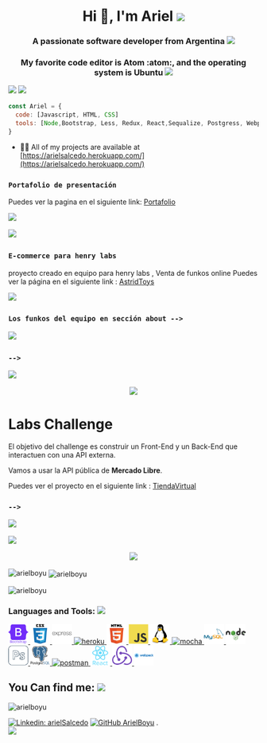 <h1 align="center">Hi 👋, I'm Ariel <img src=https://media1.giphy.com/media/7YDd9Vswmk7MZrYVyi/giphy.webp?cid=ecf05e47mg7oiybxlkoh3spfhvomj7rwhd9qo7j1fd0aq8vg&rid=giphy.webp width="50">  </h1>
<h3  align="center">A passionate software developer from Argentina <img src=https://media2.giphy.com/media/cnQkpQGOJzIoyLuHag/200w.webp?cid=ecf05e477cwulm6v7cmk9prkl27aq7i6jq8mz77ffbdh333s&rid=200w.webp width="50"> </h3>
<h3  align="center">
My favorite code editor is Atom   :atom:,  and the operating system is Ubuntu <img src=https://i.pinimg.com/originals/21/bb/6e/21bb6e97a54399f9cbfd483188d1685b.gif width="50"> </h3>
<img src=https://scontent.faep24-1.fna.fbcdn.net/v/t1.0-9/139813705_234375684880554_673110262918606901_n.jpg?_nc_cat=103&ccb=2&_nc_sid=730e14&_nc_eui2=AeEOvd0LJhmnmlcc5iy8iQwAEcTItOZQnbIRxMi05lCdshKXq9k2rcsZCKo_kMZIXJWEntgJvUhKYtNdrnNMMJq9&_nc_ohc=saCnT8iyuB8AX-X-dL_&_nc_ht=scontent.faep24-1.fna&oh=dfab984ea5d939942f06844a88ac222f&oe=602ACED9 width="200" > 
<img src=https://scontent.faep14-2.fna.fbcdn.net/v/t1.0-9/138351992_230650788586377_2470869329612740201_n.jpg?_nc_cat=100&ccb=2&_nc_sid=730e14&_nc_ohc=x9kihi2kJskAX92Qmpq&_nc_ht=scontent.faep14-2.fna&oh=79a74f69651ea7a9fd7a788df479c5ae&oe=60226012  width="600" >

```javascript
const Ariel = {
  code: [Javascript, HTML, CSS]
  tools: [Node,Bootstrap, Less, Redux, React,Sequalize, Postgress, Webpack, Data Structures],
}
```


- 👨‍💻 All of my projects are available at [https://arielsalcedo.herokuapp.com/](https://arielsalcedo.herokuapp.com/)


### `Portafolio de presentación`

Puedes ver la pagina en el siguiente link: [Portafolio](https://arielsalcedo.herokuapp.com/)

 ![](https://scontent.faep14-2.fna.fbcdn.net/v/t1.0-9/137284945_231549718496484_3745847828915918626_o.jpg?_nc_cat=108&ccb=2&_nc_sid=730e14&_nc_ohc=i3Ufom1XBKwAX-cMca3&_nc_ht=scontent.faep14-2.fna&oh=62d652741cbf74900684ac4e06ef4df9&oe=602469B9)

![](https://scontent.faep14-2.fna.fbcdn.net/v/t1.0-9/138273865_231550028496453_5057934952392238608_n.jpg?_nc_cat=100&ccb=2&_nc_sid=730e14&_nc_ohc=_w1YE-RaRSQAX8kdqdB&_nc_ht=scontent.faep14-2.fna&oh=5e71eda391d911dde8dbb8ddf3a182d7&oe=60238780)

### `E-commerce para henry labs`

proyecto creado en equipo para henry labs , Venta de funkos online
Puedes ver la página en el siguiente link  : [AstridToys](https://astridtoys.herokuapp.com/products)

![](https://scontent.faep24-1.fna.fbcdn.net/v/t1.0-9/139308449_232164315101691_6948644297216951867_o.jpg?_nc_cat=104&ccb=2&_nc_sid=730e14&_nc_ohc=jMswMrMZq9QAX_9bH5M&_nc_ht=scontent.faep24-1.fna&oh=c459118356ce81c02257e7f77a907490&oe=602537E0)

### `Los funkos del equipo en sección about -->`

![](https://scontent.faep24-1.fna.fbcdn.net/v/t1.0-9/s960x960/138928438_232164015101721_7606698245150653858_o.jpg?_nc_cat=102&ccb=2&_nc_sid=730e14&_nc_ohc=gjfjD8flwkAAX81ih-i&_nc_ht=scontent.faep24-1.fna&tp=7&oh=aa49575f5096d22259b8da3493bd2061&oe=6024784A)

### `-->`

![](https://scontent.faep24-1.fna.fbcdn.net/v/t1.0-9/138891539_232164281768361_4410102705406138241_o.jpg?_nc_cat=104&ccb=2&_nc_sid=730e14&_nc_ohc=ZeV6q9aGTvwAX9E7wgO&_nc_ht=scontent.faep24-1.fna&oh=0ee13aa81fe3f29f4ab8bb88d6cdd52d&oe=6027784E)
<p align='center'>
    <img style= width:100px src='https://media0.giphy.com/media/Kxz0KxYONqIhIGXK0F/giphy.webp?cid=ecf05e47uo1z30l1ej5zbogfo314vfc72sbcfp4rkx6raidr&rid=giphy.webp' </img>
</p>



# Labs Challenge

El objetivo del challenge es construir un Front-End y un Back-End que interactuen con una API externa.

Vamos a usar la API pública de **Mercado Libre**. 

Puedes ver el proyecto en el siguiente link : [TiendaVirtual](https://tiendavirtualapp.herokuapp.com/)



### `-->`
![](https://scontent.faep14-2.fna.fbcdn.net/v/t1.0-0/p180x540/138796875_231685888482867_9125119503483297354_o.jpg?_nc_cat=110&ccb=2&_nc_sid=730e14&_nc_ohc=0BDGxt4tilcAX-Zt2bY&_nc_ht=scontent.faep14-2.fna&tp=6&oh=7d99cf8c17d78086a560ad2ceb9c0884&oe=6025DA57)


![](https://scontent.faep24-1.fna.fbcdn.net/v/t1.0-9/139504442_232105148440941_4345287256914133085_n.jpg?_nc_cat=109&ccb=2&_nc_sid=730e14&_nc_ohc=AU_Jcl6doFMAX925c6V&_nc_ht=scontent.faep24-1.fna&oh=7b6088bc2b9bb4d17141d83e4d47aeec&oe=60255C5C)

<p align='center'>
    <img src='https://media3.giphy.com/media/ZZGwSLGlt7prkbV2Fi/200w.webp?cid=ecf05e479dwim8xxkb2p3ozqlex66yz8vtti34hmyjerf2g8&rid=200w.webp' </img>
</p>

<p><img align="left" src="https://github-readme-stats.vercel.app/api/top-langs?username=arielboyu&show_icons=true&locale=en&layout=compact" alt="arielboyu" /></p>

<p>&nbsp;<img align="center" src="https://github-readme-stats.vercel.app/api?username=arielboyu&show_icons=true&locale=en" alt="arielboyu" /></p>

<p><img align="center" src="https://github-readme-streak-stats.herokuapp.com/?user=arielboyu&" alt="arielboyu" /></p>




<h3 align="left">Languages and Tools: <img src=https://media1.giphy.com/media/H7AmqyARFEc7S1Smtl/200w.webp?cid=ecf05e47pv8js1z7ijkcea4m3f4hry5projhrlbgyc0m65te&rid=200w.webp width="25"></h3>
<p align="left"> <a href="https://getbootstrap.com" target="_blank"> <img src="https://raw.githubusercontent.com/devicons/devicon/master/icons/bootstrap/bootstrap-plain-wordmark.svg" alt="bootstrap" width="40" height="40"/> </a> <a href="https://www.w3schools.com/css/" target="_blank"> <img src="https://raw.githubusercontent.com/devicons/devicon/master/icons/css3/css3-original-wordmark.svg" alt="css3" width="40" height="40"/> </a> <a href="https://expressjs.com" target="_blank"> <img src="https://raw.githubusercontent.com/devicons/devicon/master/icons/express/express-original-wordmark.svg" alt="express" width="40" height="40"/> </a> <a href="https://heroku.com" target="_blank"> <img src="https://www.vectorlogo.zone/logos/heroku/heroku-icon.svg" alt="heroku" width="40" height="40"/> </a> <a href="https://www.w3.org/html/" target="_blank"> <img src="https://raw.githubusercontent.com/devicons/devicon/master/icons/html5/html5-original-wordmark.svg" alt="html5" width="40" height="40"/> </a> <a href="https://developer.mozilla.org/en-US/docs/Web/JavaScript" target="_blank"> <img src="https://raw.githubusercontent.com/devicons/devicon/master/icons/javascript/javascript-original.svg" alt="javascript" width="40" height="40"/> </a> <a href="https://www.linux.org/" target="_blank"> <img src="https://raw.githubusercontent.com/devicons/devicon/master/icons/linux/linux-original.svg" alt="linux" width="40" height="40"/> </a> <a href="https://mochajs.org" target="_blank"> <img src="https://www.vectorlogo.zone/logos/mochajs/mochajs-icon.svg" alt="mocha" width="40" height="40"/> </a> <a href="https://www.mysql.com/" target="_blank"> <img src="https://raw.githubusercontent.com/devicons/devicon/master/icons/mysql/mysql-original-wordmark.svg" alt="mysql" width="40" height="40"/> </a> <a href="https://nodejs.org" target="_blank"> <img src="https://raw.githubusercontent.com/devicons/devicon/master/icons/nodejs/nodejs-original-wordmark.svg" alt="nodejs" width="40" height="40"/> </a> <a href="https://www.photoshop.com/en" target="_blank"> <img src="https://raw.githubusercontent.com/devicons/devicon/master/icons/photoshop/photoshop-line.svg" alt="photoshop" width="40" height="40"/> </a> <a href="https://www.postgresql.org" target="_blank"> <img src="https://raw.githubusercontent.com/devicons/devicon/master/icons/postgresql/postgresql-original-wordmark.svg" alt="postgresql" width="40" height="40"/> </a> <a href="https://postman.com" target="_blank"> <img src="https://www.vectorlogo.zone/logos/getpostman/getpostman-icon.svg" alt="postman" width="40" height="40"/> </a> <a href="https://reactjs.org/" target="_blank"> <img src="https://raw.githubusercontent.com/devicons/devicon/master/icons/react/react-original-wordmark.svg" alt="react" width="40" height="40"/> </a> <a href="https://redux.js.org" target="_blank"> <img src="https://raw.githubusercontent.com/devicons/devicon/master/icons/redux/redux-original.svg" alt="redux" width="40" height="40"/> </a> <a href="https://webpack.js.org" target="_blank"> <img src="https://raw.githubusercontent.com/devicons/devicon/d00d0969292a6569d45b06d3f350f463a0107b0d/icons/webpack/webpack-original-wordmark.svg" alt="webpack" width="40" height="40"/> </a> </p>





<h2> You Can find me: <img src=https://media4.giphy.com/media/kBT8T9yaHWucie70BX/200.webp?cid=ecf05e47g1w57wstaa5v90qsxm39u1aclbjsy3ck8o0o1xrs&rid=200.webp width="50"></h2>

<p align="left"> <img src="https://komarev.com/ghpvc/?username=arielboyu&label=Profile%20views&color=0e75b6&style=flat" alt="arielboyu" /> </p>



[![Linkedin: arielSalcedo](https://img.shields.io/badge/-ArielSalcedo-blue?style=flat-square&logo=Linkedin&logoColor=white&link=https://www.linkedin.com/in/ArielSalcedo/)](https://www.linkedin.com/in/ariel-salcedo-b423b61ba/)
[![GitHub ArielBoyu](https://img.shields.io/github/followers/arielBoyu?label=arielBoyu&style=social)](https://github.com/arielboyu)
.  
[![](https://img.shields.io/badge/Gmail-edgararielsalcedo@gmail.com-red)](mailto:edgararielsalcedo@gmail.com)
